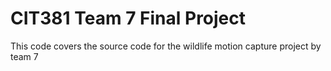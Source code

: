 # CIT381 Team 7 Final Project
This code covers the source code for the wildlife motion capture project by team 7
